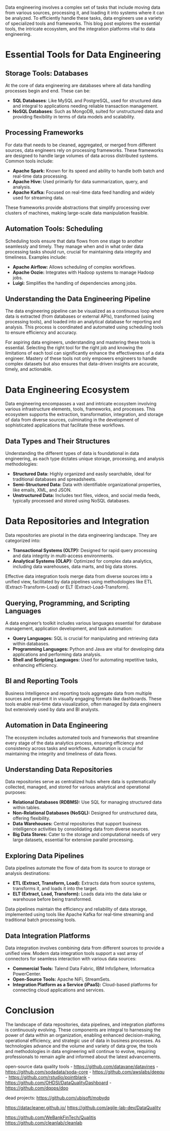Data engineering involves a complex set of tasks that include moving data from various sources, processing it, and loading it into systems where it can be analyzed. To efficiently handle these tasks, data engineers use a variety of specialized tools and frameworks. This blog post explores the essential tools, the intricate ecosystem, and the integration platforms vital to data engineering.

# Essential Tools for Data Engineering

## Storage Tools: Databases

At the core of data engineering are databases where all data handling processes begin and end. These can be:

-   **SQL Databases**: Like MySQL and PostgreSQL, used for structured data and integral to applications needing reliable transaction management.
-   **NoSQL Databases**: Such as MongoDB, suited for unstructured data and providing flexibility in terms of data models and scalability.

## Processing Frameworks

For data that needs to be cleaned, aggregated, or merged from different sources, data engineers rely on processing frameworks. These frameworks are designed to handle large volumes of data across distributed systems. Common tools include:

-   **Apache Spark:** Known for its speed and ability to handle both batch and real-time data processing.
-   **Apache Hive:** Used primarily for data summarization, query, and analysis.
-   **Apache Kafka:** Focused on real-time data feed handling and widely used for streaming data.

These frameworks provide abstractions that simplify processing over clusters of machines, making large-scale data manipulation feasible.

## Automation Tools: Scheduling

Scheduling tools ensure that data flows from one stage to another seamlessly and timely. They manage when and in what order data processing tasks should run, crucial for maintaining data integrity and timeliness. Examples include:

-   **Apache Airflow:** Allows scheduling of complex workflows.
-   **Apache Oozie:** Integrates with Hadoop systems to manage Hadoop jobs.
-   **Luigi:** Simplifies the handling of dependencies among jobs.

## Understanding the Data Engineering Pipeline

The data engineering pipeline can be visualized as a continuous loop where data is extracted (from databases or external APIs), transformed (using processing tools), and loaded into an analytical database for reporting and analysis. This process is coordinated and automated using scheduling tools to ensure efficiency and accuracy.

For aspiring data engineers, understanding and mastering these tools is essential. Selecting the right tool for the right job and knowing the limitations of each tool can significantly enhance the effectiveness of a data engineer. Mastery of these tools not only empowers engineers to handle complex datasets but also ensures that data-driven insights are accurate, timely, and actionable.

# Data Engineering Ecosystem

Data engineering encompasses a vast and intricate ecosystem involving various infrastructure elements, tools, frameworks, and processes. This ecosystem supports the extraction, transformation, integration, and storage of data from diverse sources, culminating in the development of sophisticated applications that facilitate these workflows.

## Data Types and Their Structures

Understanding the different types of data is foundational in data engineering, as each type dictates unique storage, processing, and analysis methodologies:

-   **Structured Data:** Highly organized and easily searchable, ideal for traditional databases and spreadsheets.
-   **Semi-Structured Data:** Data with identifiable organizational properties, like emails, XML, and JSON.
-   **Unstructured Data:** Includes text files, videos, and social media feeds, typically processed and stored using NoSQL databases.

# Data Repositories and Integration

Data repositories are pivotal in the data engineering landscape. They are categorized into:

-   **Transactional Systems (OLTP):** Designed for rapid query processing and data integrity in multi-access environments.
-   **Analytical Systems (OLAP):** Optimized for complex data analytics, including data warehouses, data marts, and big data stores.

Effective data integration tools merge data from diverse sources into a unified view, facilitated by data pipelines using methodologies like ETL (Extract-Transform-Load) or ELT (Extract-Load-Transform).

## Querying, Programming, and Scripting Languages

A data engineer’s toolkit includes various languages essential for database management, application development, and task automation:

-   **Query Languages:** SQL is crucial for manipulating and retrieving data within databases.
-   **Programming Languages:** Python and Java are vital for developing data applications and performing data analysis.
-   **Shell and Scripting Languages:** Used for automating repetitive tasks, enhancing efficiency.

## BI and Reporting Tools

Business Intelligence and reporting tools aggregate data from multiple sources and present it in visually engaging formats like dashboards. These tools enable real-time data visualization, often managed by data engineers but extensively used by data and BI analysts.

## Automation in Data Engineering

The ecosystem includes automated tools and frameworks that streamline every stage of the data analytics process, ensuring efficiency and consistency across tasks and workflows. Automation is crucial for maintaining the integrity and timeliness of data flows.

## Understanding Data Repositories

Data repositories serve as centralized hubs where data is systematically collected, managed, and stored for various analytical and operational purposes:

-   **Relational Databases (RDBMS):** Use SQL for managing structured data within tables.
-   **Non-Relational Databases (NoSQL):** Designed for unstructured data, offering flexibility.
-   **Data Warehouses:** Central repositories that support business intelligence activities by consolidating data from diverse sources.
-   **Big Data Stores:** Cater to the storage and computational needs of very large datasets, essential for extensive parallel processing.

## Exploring Data Pipelines

Data pipelines automate the flow of data from its source to storage or analysis destinations:

-   **ETL (Extract, Transform, Load):** Extracts data from source systems, transforms it, and loads it into the target.
-   **ELT (Extract, Load, Transform):** Loads data into the data lake or warehouse before being transformed.

Data pipelines maintain the efficiency and reliability of data storage, implemented using tools like Apache Kafka for real-time streaming and traditional batch processing tools.

## Data Integration Platforms

Data integration involves combining data from different sources to provide a unified view. Modern data integration tools support a vast array of connectors for seamless interaction with various data sources:

-   **Commercial Tools:** Talend Data Fabric, IBM InfoSphere, Informatica PowerCenter.
-   **Open-Source Tools:** Apache NiFi, StreamSets.
-   **Integration Platform as a Service (iPaaS):** Cloud-based platforms for connecting cloud applications and services.

# Conclusion

The landscape of data repositories, data pipelines, and integration platforms is continuously evolving. These components are integral to harnessing the power of data within an organization, enabling enhanced decision-making, operational efficiency, and strategic use of data in business processes. As technologies advance and the volume and variety of data grow, the tools and methodologies in data engineering will continue to evolve, requiring professionals to remain agile and informed about the latest advancements.






open-source data quality tools
    - https://github.com/datavane/datavines
    - https://github.com/sodadata/soda-core
    - https://github.com/awslabs/deequ
    - https://github.com/rstudio/pointblank
    - https://github.com/OHDSI/DataQualityDashboard
    - https://github.com/dqops/dqo


dead projects: https://github.com/ubisoft/mobydq





https://datacleaner.github.io/
https://github.com/agile-lab-dev/DataQuality

https://github.com/WeBankFinTech/Qualitis
https://github.com/cleanlab/cleanlab